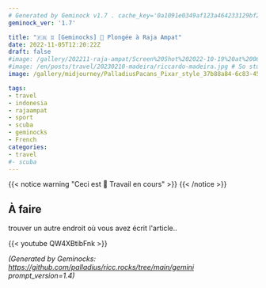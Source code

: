 ```yaml
---
# Generated by Geminock v1.7 . cache_key='0a1091e0349af123a464233129bf22b0674da35e3d73bbb2d4e8166f0254124a-fr.yaml'
geminock_ver: '1.7'

title: "🇫🇷 ♊ [Geminocks] 🚧 Plongée à Raja Ampat"
date: 2022-11-05T12:20:22Z
draft: false
#image: /gallery/202211-raja-ampat/Screen%20Shot%202022-10-19%20at%2006.57.26.jpg
#image: /en/posts/travel/20230210-madeira/riccardo-madeira.jpg # So stupid not to autodetect...
image: /gallery/midjourney/PalladiusPacans_Pixar_style_37b88a84-6c83-452f-9f63-4d250ea4ec3d.png

tags: 
- travel
- indonesia
- rajaampat
- sport
- scuba
- geminocks
- French
categories:
- travel
#- scuba
---
```


{{< notice warning "Ceci est 🚧 Travail en cours" >}}
{{< /notice >}}

## À faire

trouver un autre endroit où vous avez écrit l'article..

{{< youtube QW4XBtibFnk >}}


*(Generated by Geminocks: https://github.com/palladius/ricc.rocks/tree/main/gemini prompt_version=1.4)*